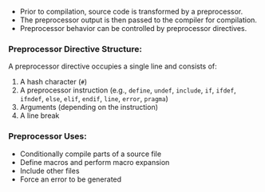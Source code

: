 - Prior to compilation, source code is transformed by a preprocessor.
- The preprocessor output is then passed to the compiler for compilation.
- Preprocessor behavior can be controlled by preprocessor directives.
  
### Preprocessor Directive Structure:
A preprocessor directive occupies a single line and consists of:
1. A hash character (`#`)
2. A preprocessor instruction (e.g., `define`, `undef`, `include`, `if`, `ifdef`, `ifndef`, `else`, `elif`, `endif`, `line`, `error`, `pragma`)
3. Arguments (depending on the instruction)
4. A line break

### Preprocessor Uses:
- Conditionally compile parts of a source file
- Define macros and perform macro expansion
- Include other files
- Force an error to be generated
